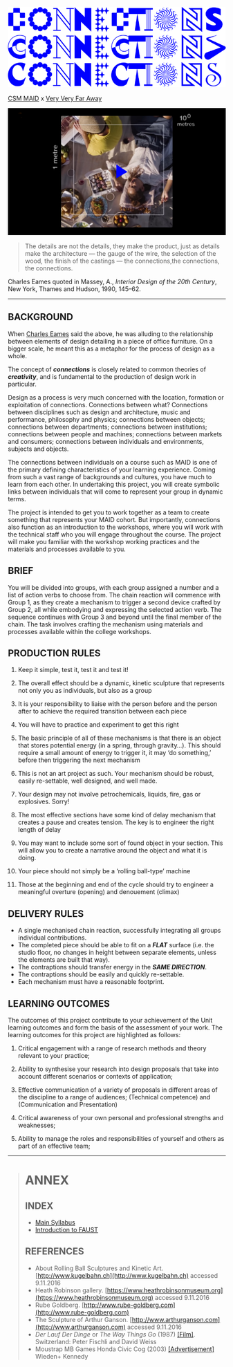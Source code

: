 ![](./assets/images/cc1.png)

[CSM MAID](https://www.arts.ac.uk/subjects/3d-design-and-product-design/postgraduate/ma-industrial-design-csm) x [Very Very Far Away](https://vvfa.space)

[![Power of 10](./assets/images/power10.png)](https://youtu.be/0fKBhvDjuy0)

> The details are not the details, they make the product, just as details make the architecture — the gauge of the wire, the selection of the wood, the finish of the castings — the connections,the connections, the connections.

Charles Eames quoted in Massey, A., _Interior Design of the 20th Century_, New York, Thames and Hudson, 1990, 145–62.

---

## BACKGROUND

When [Charles Eames](https://en.wikipedia.org/wiki/Charles_Eames) said the above, he was alluding to the relationship between elements of design detailing in a piece of office furniture. On a bigger scale, he meant this as a metaphor for the process of design as a whole. 

The concept of **_connections_** is closely related to common theories of **_creativity_**, and is fundamental to the production of design work in particular. 

Design as a process is very much concerned with the location, formation or exploitation of connections. Connections between what? Connections between disciplines such as design and architecture, music and performance, philosophy and physics; connections between objects; connections between departments; connections between institutions; connections between people and machines; connections between markets and consumers; connections between individuals and environments, subjects and objects. 

The connections between individuals on a course such as MAID is one of the primary defining characteristics of your learning experience. Coming from such a vast range of backgrounds and cultures, you have much to learn from each other. In undertaking this project, you will create symbolic links between individuals that will come to represent your group in dynamic terms. 

The project is intended to get you to work together as a team to create something that represents your MAID cohort. But importantly, connections also function as an introduction to the workshops, where you will work with the technical staff who you will engage throughout the course. The project will make you familiar with the workshop working practices and the materials and processes available to you.

## BRIEF

You will be divided into groups, with each group assigned a number and a list of action verbs to choose from. The chain reaction will commence with Group 1, as they create a mechanism to trigger a second device crafted by Group 2, all while embodying and expressing the selected action verb. The sequence continues with Group 3 and beyond until the final member of the chain. The task involves crafting the mechanism using materials and processes available within the college workshops.

## PRODUCTION RULES

1. Keep it simple, test it, test it and test it!

2. The overall effect should be a dynamic, kinetic sculpture that represents not only you as individuals, but also as a group 

3. It is your responsibility to liaise with the person before and the person after to achieve the required transition between each piece 

4. You will have to practice and experiment to get this right 

5. The basic principle of all of these mechanisms is that there is an object that stores potential energy (in a spring, through gravity…). This should require a small amount of energy to trigger it, it may ‘do something,’ before then triggering the next mechanism 

6. This is not an art project as such. Your mechanism should be robust, easily re-settable, well designed, and well made. 

7. Your design may not involve petrochemicals, liquids, fire, gas or explosives. Sorry! 

8. The most effective sections have some kind of delay mechanism that creates a pause and creates tension. The key is to engineer the right length of delay

9. You may want to include some sort of found object in your section. This will allow you to create a narrative around the object and what it is doing.

10. Your piece should not simply be a ‘rolling ball-type’ machine 

11. Those at the beginning and end of the cycle should try to engineer a meaningful overture (opening) and denouement (climax)

## DELIVERY RULES

- A single mechanised chain reaction, successfully integrating all groups individual contributions.
- The completed piece should be able to fit on a __*FLAT*__ surface (i.e. the studio
floor, no changes in height between separate elements, unless the elements are built that way).
- The contraptions should transfer energy in the __*SAME DIRECTION*__.
- The contraptions should be easily and quickly re-settable.
- Each mechanism must have a reasonable footprint.

## LEARNING OUTCOMES

The outcomes of this project contribute to your achievement of the Unit learning outcomes and form the basis of the assessment of your work. The learning outcomes for this project are highlighted as follows:

1. Critical engagement with a range of research methods and theory relevant to your practice; 

2. Ability to synthesise your research into design proposals that take into account different scenarios or contexts of application; 

3. Effective communication of a variety of proposals in different areas of the discipline to a range of audiences; (Technical competence) and (Communication and Presentation) 

4. Critical awareness of your own personal and professional strengths and weaknesses; 

5. Ability to manage the roles and responsibilities of yourself and others as part of an effective team;

---

> # ANNEX 
> 
> ## INDEX
> 
> - [Main Syllabus](./)
> - [Introduction to FAUST](FAUST.md)
>
> ## REFERENCES
> 
> - About Rolling Ball Sculptures and Kinetic Art. [http://www.kugelbahn.ch](http://www.kugelbahn.ch) accessed 9.11.2016 
> - Heath Robinson gallery. [https://www.heathrobinsonmuseum.org](https://www.heathrobinsonmuseum.org) accessed 9.11.2016 
> - Rube Goldberg. [http://www.rube-goldberg.com](http://www.rube-goldberg.com) 
> - The Sculpture of Arthur Ganson. [http://www.arthurganson.com](http://www.arthurganson.com) accessed 9.11.2016 
> - _Der Lauf Der Dinge_ or _The Way Things Go_ (1987) [[Film]](https://youtu.be/48miurCamjw). Switzerland: Peter Fischli and David Weiss 
> - Moustrap MB Games Honda Civic Cog (2003) [[Advertisement]](http://www.youtube.com/watch?v=_ve4M4UsJQo) Wieden+ Kennedy 


